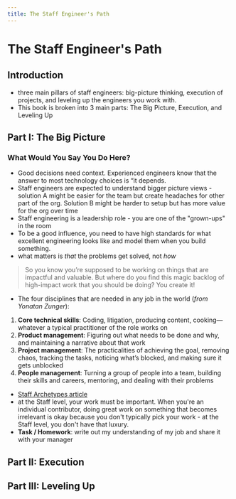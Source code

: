 ```yaml
---
title: The Staff Engineer's Path
---
```


# The Staff Engineer's Path

## Introduction

- three main pillars of staff engineers: big-picture thinking, execution of projects,
and leveling up the engineers you work with.
- This book is broken into 3 main parts: The Big Picture, Execution, and Leveling Up

## Part I: The Big Picture

### What Would You Say You Do Here?

- Good decisions need context. Experienced engineers know that the answer to most
technology choices is “it depends.
- Staff engineers are expected to understand bigger picture views - solution A might
be easier for the team but create headaches for other part of the org. Solution B might
be harder to setup but has more value for the org over time
- Staff engineering is a leadership role - you are one of the "grown-ups" in the room
- To be a good influence, you need to have high standards for what excellent engineering
looks like and model them when you build something.
- what matters is *that* the problems get solved, not *how*
> So you know you’re supposed to be working on things that are impactful and valuable.
> But where do you find this magic backlog of high-impact work that you should be doing?
> You create it!
- The four disciplines that are needed in any job in the world (*from Yonatan Zunger*):
1. **Core technical skills**: Coding, litigation, producing content, cooking—whatever a
typical practitioner of the role works on
2. **Product management**: Figuring out what needs to be done and why, and maintaining a
narrative about that work
3. **Project management**: The practicalities of achieving the goal, removing chaos,
tracking the tasks, noticing what’s blocked, and making sure it gets unblocked
4. **People management**: Turning a group of people into a team, building their skills
and careers, mentoring, and dealing with their problems
- [Staff Archetypes article](https://staffeng.com/guides/staff-archetypes/)
- at the Staff level, your work must be important. When you're an individual contributor,
doing great work on something that becomes irrelevant is okay because you don't typically
pick your work - at the Staff level, you don't have that luxury.
- **Task / Homework**: write out my understanding of my job and share it with your manager


## Part II: Execution

## Part III: Leveling Up